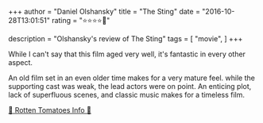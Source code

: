 +++
author = "Daniel Olshansky"
title = "The Sting"
date = "2016-10-28T13:01:51"
rating = "⭐⭐⭐⭐🌟"

description = "Olshansky's review of The Sting"
tags = [
    "movie",
]
+++


While I can't say that this film aged very well, it's fantastic in every other aspect.

An old film set in an even older time makes for a very mature feel. while the supporting cast was weak, the lead actors were on point. An enticing plot, lack of superfluous scenes, and classic music makes for a timeless film.

[🍅 Rotten Tomatoes Info 🍅](https://www.rottentomatoes.com//m/1020130-sting)